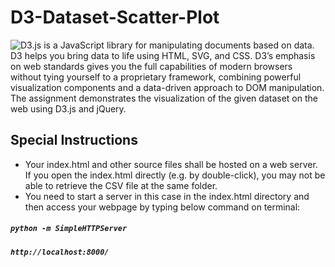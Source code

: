 # D3-Dataset-Scatter-Plot
![D3.js](https://d3js.org/) is a JavaScript library for manipulating documents based on data. D3 helps you bring data to life using HTML, SVG, and CSS. D3’s emphasis on web standards gives you the full capabilities of modern browsers without tying yourself to a proprietary framework, combining powerful visualization components and a data-driven approach to DOM manipulation. The assignment demonstrates the visualization of the given dataset on the web using D3.js and jQuery.

## Special Instructions
* Your index.html and other source files shall be hosted on a web server. If you open the index.html directly (e.g. by double-click), you may not be able to retrieve the CSV file at the same folder.
* You need to start a server in this case in the index.html directory and then access your webpage by typing below command on terminal:
##### `python -m SimpleHTTPServer`
##### `http://localhost:8000/`
